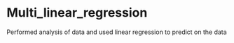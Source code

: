 # Multi_linear_regression
Performed analysis of data and used linear regression to predict on the data
